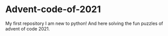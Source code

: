 # Advent-code-of-2021
My first repository
I am new to python! And here solving the fun puzzles of advent of code 2021.
